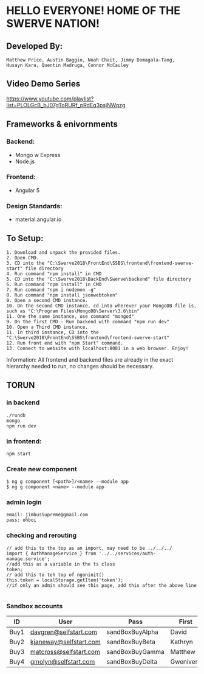 # HELLO EVERYONE! HOME OF THE SWERVE NATION!
## Developed By:
	Matthew Price, Austin Baggio, Noah Chait, Jimmy Domagala-Tang,
	Husayn Kara, Quentin Madruga, Connor McCauley

## Video Demo Series 

https://www.youtube.com/playlist?list=PLOLGcB_bJ07gToRURf_pRdEq3psjNWqzg

## Frameworks & enivornments

### Backend:
- Mongo w Express 
- Node.js

### Frontend:
- Angular 5

### Design Standards:
- material.angular.io

## To Setup:

	1. Download and unpack the provided files.
	2. Open CMD.
	3. CD into the "C:\Swerve2018\FrontEnd\SSBS\frontend\frontend-swerve-start" file directory
	4. Run command "npm install" in CMD
	5. CD into the "C:\Swerve2018\BackEnd\Swerve\backend" file directory
	6. Run command "npm install" in CMD
	7. Run command "npm i nodemon -g"
	8. Run command "npm install jsonwebtoken"
	9. Open a second CMD instance.
	10. On the second CMD instance, cd into wherever your MongoDB file is, such as "C:\Program Files\MongoDB\Server\3.6\bin"
	11. One the same instance, use command "mongod"
	9. On the first CMD - Run backend with command "npm run dev"
	10. Open a Third CMD instance.
	11. In third instance, CD into the "C:\Swerve2018\FrontEnd\SSBS\frontend\frontend-swerve-start"
	12. Run front end with "npm Start" command. 
	13. Connect to website with localhost:8081 in a web browser. Enjoy!

Information: All frontend and backend files are already in the exact hierarchy needed to run, no changes should be necessary. 


## TORUN 


### in backend

```
./rundb
mongo
npm run dev
```

### in frontend:

```
npm start
```

### Create new component
```
$ ng g component [<path>]/<name> --module app
$ ng g component <name> --module app
```


### admin login 
```
email: jimbusSupreme@gmail.com  
pass: ohboi

```

### checking and rerouting
```
// add this to the top as an import, may need to be ../../../
import { AuthManageService } from '../../services/auth-manage.service';
//add this as a variable in the ts class
token;
// add this to teh top of ngoninit()
this.token = localStorage.getItem('token');
//if only an admin should see this page, add this after the above line


```

### Sandbox accounts
| ID   | User                   | Pass             | First     | Last     |
| ---- | ---------------------- | ---------------- | --------- | ---------|
| Buy1 | davgren@selfstart.com  | sandBoxBuyAlpha  | David     | Greene   |
| Buy2 | kjaneway@selfstart.com | sandBoxBuyBeta   | Kathryn   | Janeway  |
| Buy3 | matcross@selfstart.com | sandBoxBuyGamma  | Matthew   | Cross    |
| Buy4 | gmolyn@selfstart.com   | sandBoxBuyDelta  | Gwenivere | Molyneux |
